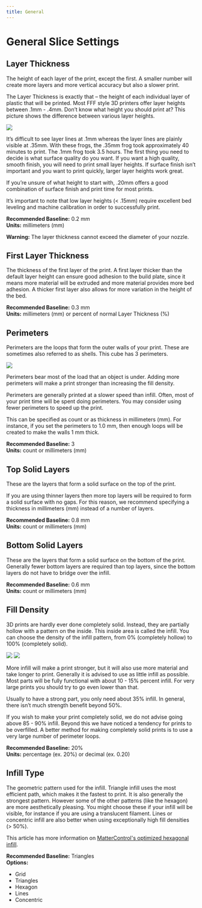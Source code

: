 ```yaml
---
title: General
---
```


General Slice Settings
======================

Layer Thickness
---------------

The height of each layer of the print, except the first. A smaller number will create more layers and more vertical accuracy but also a slower print.

The Layer Thickness is exactly that – the height of each individual layer of plastic that will be printed. Most FFF style 3D printers offer layer heights between .1mm - .4mm. Don’t know what height you should print at? This picture shows the difference between various layer heights.

![](https://lh3.googleusercontent.com/RM8-abWZ8pDZERBg9HpmvViw9Hjr6NqI8IWAQbmQ9RSk-W8juDSAuQrZsyPQYYiHAY-FZnBNskJCFK6vUh-0O5yN0Q=s0)

It’s difficult to see layer lines at .1mm whereas the layer lines are plainly visible at .35mm. With these frogs, the .35mm frog took approximately 40 minutes to print. The .1mm frog took 3.5 hours. The first thing you need to decide is what surface quality do you want. If you want a high quality, smooth finish, you will need to print small layer heights. If surface finish isn’t important and you want to print quickly, larger layer heights work great.

If you’re unsure of what height to start with, .20mm offers a good combination of surface finish and print time for most prints.

It’s important to note that low layer heights (< .15mm) require excellent bed leveling and machine calibration in order to successfully print.

**Recommended Baseline:** 0.2 mm  
**Units:** millimeters (mm)

**Warning:** The layer thickness cannot exceed the diameter of your nozzle.


First Layer Thickness
---------------------

The thickness of the first layer of the print. A first layer thicker than the default layer height can ensure good adhesion to the build plate, since it means more material will be extruded and more material provides more bed adhesion. A thicker first layer also allows for more variation in the height of the bed.

**Recommended Baseline:** 0.3 mm  
**Units:** millimeters (mm) or percent of normal Layer Thickness (%)


Perimeters
----------

Perimeters are the loops that form the outer walls of your print. These are sometimes also referred to as shells. This cube has 3 perimeters.

![](https://lh3.googleusercontent.com/iHmXp0HTWA-DL_OryLlZ5LPpJpHsL9Sc4aKM2RJVeyG1oUoyj8khNoVhQsAXtV_dv1PLmzpgE2p48sYRTBIyHeFC=w250)

Perimeters bear most of the load that an object is under. Adding more perimeters will make a print stronger than increasing the fill density.

Perimeters are generally printed at a slower speed than infill. Often, most of your print time will be spent doing perimeters. You may consider using fewer perimeters to speed up the print.

This can be specified as count or as thickness in millimeters (mm). For instance, if you set the perimeters to 1.0 mm, then enough loops will be created to make the walls 1 mm thick.

**Recommended Baseline:** 3  
**Units:** count or millimeters (mm)


Top Solid Layers
----------------

These are the layers that form a solid surface on the top of the print. 

If you are using thinner layers then more top layers will be required to form a solid surface with no gaps. For this reason, we recommend specifying a thickness in millimeters (mm) instead of a number of layers.

**Recommended Baseline:** 0.8 mm  
**Units:** count or millimeters (mm)


Bottom Solid Layers
-------------------

These are the layers that form a solid surface on the bottom of the print. Generally fewer bottom layers are required than top layers, since the bottom layers do not have to bridge over the infill.

**Recommended Baseline:** 0.6 mm  
**Units:** count or millimeters (mm)


Fill Density
------------

3D prints are hardly ever done completely solid. Instead, they are partially hollow with a pattern on the inside. This inside area is called the infill. You can choose the density of the infill pattern, from 0% (completely hollow) to 100% (completely solid).

![](https://lh3.googleusercontent.com/dsfLpykwPboH8yf9pWXPaaT0CuJ_JjaJCk6-9R9ZgXap1lVyBo8Ggsz1vDnv_LzHzZuT3e6MHbl6k1obToNOsJwe=s0)
![](https://lh3.googleusercontent.com/BZFi0mgNMHrjtYB4SmRUL3CcxCSgV10uX8Xb4s-Thsf9zZv1gkgRFujsfmRoqpmEoX1KRg66sm1WXHpVTGbmTlW3iw=s0)

More infill will make a print stronger, but it will also use more material and take longer to print. Generally it is advised to use as little infill as possible. Most parts will be fully functional with about 10 - 15% percent infill. For very large prints you should try to go even lower than that.

Usually to have a strong part, you only need about 35% infill. In general, there isn’t much strength benefit beyond 50%.

If you wish to make your print completely solid, we do not advise going above 85 - 90% infill. Beyond this we have noticed a tendency for prints to be overfilled. A better method for making completely solid prints is to use a very large number of perimeter loops.

**Recommended Baseline:** 20%  
**Units:** percentage (ex. 20%) or decimal (ex. 0.20)


Infill Type
-----------

The geometric pattern used for the infill. Triangle infill uses the most efficient path, which makes it the fastest to print. It is also generally the strongest pattern. However some of the other patterns (like the hexagon) are more aesthetically pleasing. You might choose these if your infill will be visible, for instance if you are using a translucent filament. Lines or concentric infill are also better when using exceptionally high fill densities (> 50%).

This article has more information on [MatterControl's optimized hexagonal infill](https://www.matterhackers.com/news/mattercontrol-delivers-optimized-hexagon-infill).

**Recommended Baseline:** Triangles  
**Options:**
* Grid
* Triangles
* Hexagon
* Lines
* Concentric